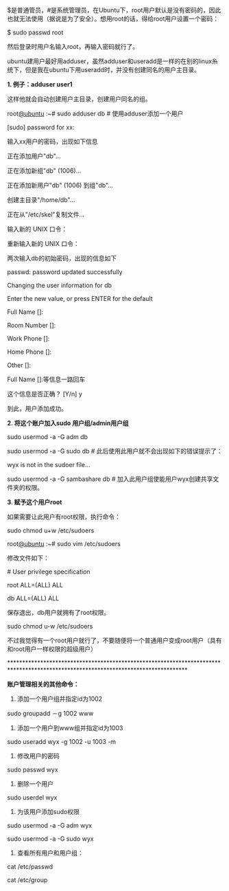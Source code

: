 $是普通管员，\#是系统管理员，在Ubuntu下，root用户默认是没有密码的，因此也就无法使用（据说是为了安全）。想用root的话，得给root用户设置一个密码：

$ sudo passwd root

然后登录时用户名输入root，再输入密码就行了。

ubuntu建用户最好用adduser，虽然adduser和useradd是一样的在别的linux糸统下，但是我在ubuntu下用useradd时，并没有创建同名的用户主目录。

**1. 例子：adduser user1**

这样他就会自动创建用户主目录，创建用户同名的组。

root[@ubuntu](http://my.oschina.net/u/555627) :~\# sudo adduser db  \# 使用adduser添加一个用户

\[sudo\] password for xx:

输入xx用户的密码，出现如下信息

正在添加用户"db"…

正在添加新组"db" \(1006\)…

正在添加新用户"db" \(1006\) 到组"db"…

创建主目录"/home/db"…

正在从"/etc/skel"复制文件…

输入新的 UNIX 口令：

重新输入新的 UNIX 口令：

两次输入db的初始密码，出现的信息如下

passwd: password updated successfully

Changing the user information for db

Enter the new value, or press ENTER for the default

Full Name \[\]:

Room Number \[\]:

Work Phone \[\]:

Home Phone \[\]:

Other \[\]:

Full Name \[\]:等信息一路回车

这个信息是否正确？ \[Y/n\] y

到此，用户添加成功。

**2. 将这个账户加入sudo 用户组/admin用户组**

sudo usermod -a -G adm db

sudo usermod -a -G sudo db    \# 此后使用此用户就不会出现如下的错误提示了：

wyx is not in the sudoer file...

sudo usermod -a -G sambashare db    \# 加入此用户组使能用户wyx创建共享文件夹的权限。

**3. 赋予这个用户root**

如果需要让此用户有root权限，执行命令：

sudo chmod u+w /etc/sudoers

root[@ubuntu](http://my.oschina.net/u/555627) :~\# sudo vim /etc/sudoers

修改文件如下：

\# User privilege specification

root ALL=\(ALL\) ALL

db ALL=\(ALL\) ALL

保存退出，db用户就拥有了root权限。

sudo chmod u-w /etc/sudoers

不过我觉得有一个root用户就行了，不要随便将一个普通用户变成root用户（具有和root用户一样权限的超级用户）

\*\*\*\*\*\*\*\*\*\*\*\*\*\*\*\*\*\*\*\*\*\*\*\*\*\*\*\*\*\*\*\*\*\*\*\*\*\*\*\*\*\*\*\*\*\*\*\*\*\*\*\*\*\*\*\*\*\*\*\*\*\*\*\*\*\*\*\*\*\*\*\*\*\*\*\*\*\*\*\*\*\*\*\*\*\*\*\*\*\*\*\*\*\*\*\*\*\*\*\*\*\*\*\*\*\*\*\*\*\*\*\*\*\*\*\*\*\*\*\*\*\*\*\*\*\*\*\*\*\*\*

**账户管理相关的其他命令：**

1. 添加一个用户组并指定id为1002

sudo groupadd －g 1002 www

1. 添加一个用户到www组并指定id为1003

sudo useradd wyx -g 1002 -u 1003 -m

1. 修改用户的密码

sudo passwd wyx

1. 删除一个用户

sudo userdel wyx

1. 为该用户添加sudo权限

sudo usermod -a -G adm wyx

sudo usermod -a -G sudo wyx

1. 查看所有用户和用户组：

cat /etc/passwd

cat /etc/group

